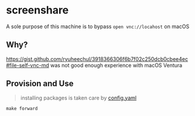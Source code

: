 # screenshare

A sole purpose of this machine is to bypass `open vnc://locahost` on macOS

## Why?

https://gist.github.com/ryuheechul/3918366306f6b7f02c250dcb0cbee4ec#file-self-vnc-md was not good enough experience with macOS Ventura

## Provision and Use

> installing packages is taken care by [config.yaml](./config.yaml)

`make forward`
